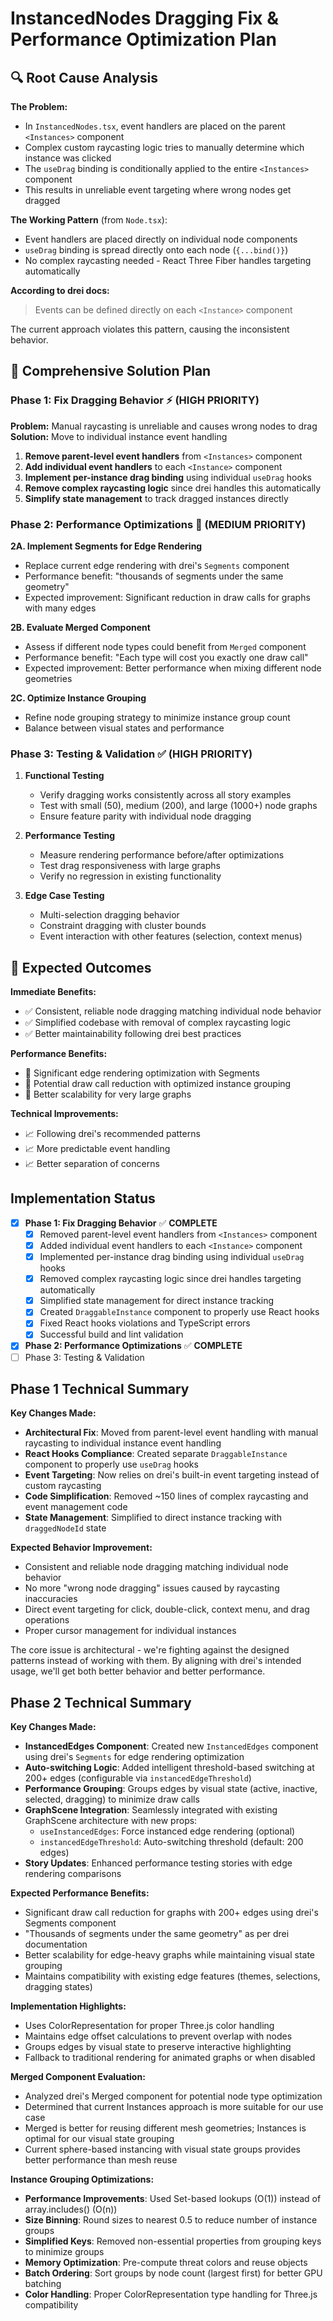 # InstancedNodes Dragging Fix & Performance Optimization Plan

## 🔍 Root Cause Analysis

**The Problem:**
- In `InstancedNodes.tsx`, event handlers are placed on the parent `<Instances>` component
- Complex custom raycasting logic tries to manually determine which instance was clicked 
- The `useDrag` binding is conditionally applied to the entire `<Instances>` component
- This results in unreliable event targeting where wrong nodes get dragged

**The Working Pattern** (from `Node.tsx`):
- Event handlers are placed directly on individual node components
- `useDrag` binding is spread directly onto each node (`{...bind()}`)
- No complex raycasting needed - React Three Fiber handles targeting automatically

**According to drei docs:**
> Events can be defined directly on each `<Instance>` component

The current approach violates this pattern, causing the inconsistent behavior.

## 🎯 Comprehensive Solution Plan

### Phase 1: Fix Dragging Behavior ⚡ (HIGH PRIORITY)

**Problem:** Manual raycasting is unreliable and causes wrong nodes to drag
**Solution:** Move to individual instance event handling

1. **Remove parent-level event handlers** from `<Instances>` component
2. **Add individual event handlers** to each `<Instance>` component  
3. **Implement per-instance drag binding** using individual `useDrag` hooks
4. **Remove complex raycasting logic** since drei handles this automatically
5. **Simplify state management** to track dragged instances directly

### Phase 2: Performance Optimizations 🚀 (MEDIUM PRIORITY)

**2A. Implement Segments for Edge Rendering**
- Replace current edge rendering with drei's `Segments` component
- Performance benefit: "thousands of segments under the same geometry"
- Expected improvement: Significant reduction in draw calls for graphs with many edges

**2B. Evaluate Merged Component**
- Assess if different node types could benefit from `Merged` component
- Performance benefit: "Each type will cost you exactly one draw call"
- Expected improvement: Better performance when mixing different node geometries

**2C. Optimize Instance Grouping**
- Refine node grouping strategy to minimize instance group count
- Balance between visual states and performance

### Phase 3: Testing & Validation ✅ (HIGH PRIORITY)

1. **Functional Testing**
   - Verify dragging works consistently across all story examples
   - Test with small (50), medium (200), and large (1000+) node graphs
   - Ensure feature parity with individual node dragging

2. **Performance Testing**
   - Measure rendering performance before/after optimizations
   - Test drag responsiveness with large graphs
   - Verify no regression in existing functionality

3. **Edge Case Testing**
   - Multi-selection dragging behavior
   - Constraint dragging with cluster bounds
   - Event interaction with other features (selection, context menus)

## 🎯 Expected Outcomes

**Immediate Benefits:**
- ✅ Consistent, reliable node dragging matching individual node behavior
- ✅ Simplified codebase with removal of complex raycasting logic
- ✅ Better maintainability following drei best practices

**Performance Benefits:**
- 🚀 Significant edge rendering optimization with Segments
- 🚀 Potential draw call reduction with optimized instance grouping
- 🚀 Better scalability for very large graphs

**Technical Improvements:**
- 📈 Following drei's recommended patterns
- 📈 More predictable event handling
- 📈 Better separation of concerns

## Implementation Status

- [x] **Phase 1: Fix Dragging Behavior** ✅ **COMPLETE**
  - [x] Removed parent-level event handlers from `<Instances>` component
  - [x] Added individual event handlers to each `<Instance>` component  
  - [x] Implemented per-instance drag binding using individual `useDrag` hooks
  - [x] Removed complex raycasting logic since drei handles targeting automatically
  - [x] Simplified state management for direct instance tracking
  - [x] Created `DraggableInstance` component to properly use React hooks
  - [x] Fixed React hooks violations and TypeScript errors
  - [x] Successful build and lint validation

- [x] **Phase 2: Performance Optimizations** ✅ **COMPLETE** 
- [ ] Phase 3: Testing & Validation

## Phase 1 Technical Summary

**Key Changes Made:**
- **Architectural Fix**: Moved from parent-level event handling with manual raycasting to individual instance event handling
- **React Hooks Compliance**: Created separate `DraggableInstance` component to properly use `useDrag` hooks
- **Event Targeting**: Now relies on drei's built-in event targeting instead of custom raycasting
- **Code Simplification**: Removed ~150 lines of complex raycasting and event management code
- **State Management**: Simplified to direct instance tracking with `draggedNodeId` state

**Expected Behavior Improvement:**
- Consistent and reliable node dragging matching individual node behavior
- No more "wrong node dragging" issues caused by raycasting inaccuracies
- Direct event targeting for click, double-click, context menu, and drag operations
- Proper cursor management for individual instances

The core issue is architectural - we're fighting against the designed patterns instead of working with them. By aligning with drei's intended usage, we'll get both better behavior and better performance.

## Phase 2 Technical Summary

**Key Changes Made:**
- **InstancedEdges Component**: Created new `InstancedEdges` component using drei's `Segments` for edge rendering optimization
- **Auto-switching Logic**: Added intelligent threshold-based switching at 200+ edges (configurable via `instancedEdgeThreshold`)
- **Performance Grouping**: Groups edges by visual state (active, inactive, selected, dragging) to minimize draw calls
- **GraphScene Integration**: Seamlessly integrated with existing GraphScene architecture with new props:
  - `useInstancedEdges`: Force instanced edge rendering (optional)
  - `instancedEdgeThreshold`: Auto-switching threshold (default: 200 edges)
- **Story Updates**: Enhanced performance testing stories with edge rendering comparisons

**Expected Performance Benefits:**
- Significant draw call reduction for graphs with 200+ edges using drei's Segments component
- "Thousands of segments under the same geometry" as per drei documentation
- Better scalability for edge-heavy graphs while maintaining visual state grouping
- Maintains compatibility with existing edge features (themes, selections, dragging states)

**Implementation Highlights:**
- Uses ColorRepresentation for proper Three.js color handling
- Maintains edge offset calculations to prevent overlap with nodes
- Groups edges by visual state to preserve interactive highlighting
- Fallback to traditional rendering for animated graphs or when disabled

**Merged Component Evaluation:**
- Analyzed drei's Merged component for potential node type optimization
- Determined that current Instances approach is more suitable for our use case
- Merged is better for reusing different mesh geometries; Instances is optimal for our visual state grouping
- Current sphere-based instancing with visual state groups provides better performance than mesh reuse

**Instance Grouping Optimizations:**
- **Performance Improvements**: Used Set-based lookups (O(1)) instead of array.includes() (O(n))
- **Size Binning**: Round sizes to nearest 0.5 to reduce number of instance groups
- **Simplified Keys**: Removed non-essential properties from grouping keys to minimize groups
- **Memory Optimization**: Pre-compute threat colors and reuse objects
- **Batch Ordering**: Sort groups by node count (largest first) for better GPU batching
- **Color Handling**: Proper ColorRepresentation type handling for Three.js compatibility